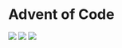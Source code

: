 # Advent of Code

![](https://img.shields.io/badge/day%20📅-25-blue)
![](https://img.shields.io/badge/stars%20⭐-15-yellow)
![](https://img.shields.io/badge/days%20completed-7-red)